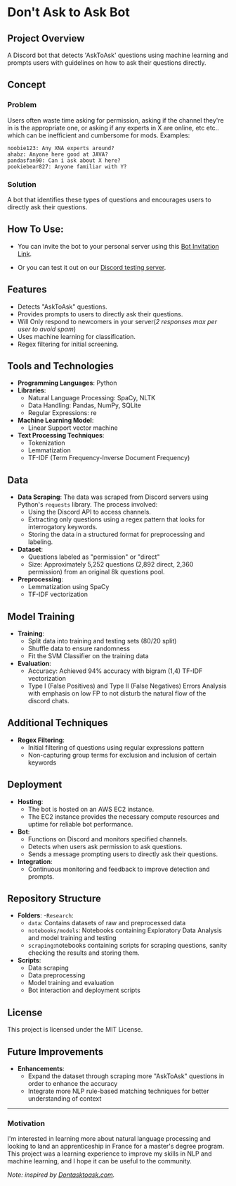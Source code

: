 # Don't Ask to Ask Bot

## Project Overview
A Discord bot that detects 'AskToAsk' questions using machine learning and prompts users with guidelines on how to ask their questions directly.

## Concept
### Problem
Users often waste time asking for permission, asking if the channel they're in is the appropriate one, or asking if any experts in X are online, etc etc.. which can be inefficient and cumbersome for mods.
Examples:
```
noobie123: Any XNA experts around?
ahabz: Anyone here good at JAVA?  
pandasfan90: Can i ask about X here?  
pookiebear827: Anyone familiar with Y?  
```
### Solution
A bot that identifies these types of questions and encourages users to directly ask their questions.

## How To Use:
- You can invite the bot to your personal server using this [Bot Invitation Link](https://discord.com/oauth2/authorize?client_id=1235240271994814464&permissions=274878032960&scope=bot).

- Or you can test it out on our [Discord testing server](https://discord.gg/Ka6THHvc8j).


## Features
- Detects "AskToAsk" questions.
- Provides prompts to users to directly ask their questions.
- Will Only respond to newcomers in your server(*2 responses max per user to avoid spam*)
- Uses machine learning for classification.
- Regex filtering for initial screening.
  
## Tools and Technologies
- **Programming Languages**: Python
- **Libraries**:
  - Natural Language Processing: SpaCy, NLTK
  - Data Handling: Pandas, NumPy, SQLite
  - Regular Expressions: re
- **Machine Learning Model**:
  - Linear Support vector machine
- **Text Processing Techniques**:
  - Tokenization
  - Lemmatization
  - TF-IDF (Term Frequency-Inverse Document Frequency)

## Data
- **Data Scraping**: The data was scraped from Discord servers using Python's `requests` library. The process involved:
  - Using the Discord API to access channels.
  - Extracting only questions using a regex pattern that looks for interrogatory keywords.
  - Storing the data in a structured format for preprocessing and labeling.
- **Dataset**:
  - Questions labeled as "permission" or "direct"
  - Size: Approximately 5,252 questions (2,892 direct, 2,360 permission) from an original 8k questions pool.
- **Preprocessing**:
  - Lemmatization using SpaCy
  - TF-IDF vectorization

## Model Training
- **Training**:
  - Split data into training and testing sets (80/20 split)
  - Shuffle data to ensure randomness
  - Fit the SVM Classifier on the training data
- **Evaluation**:
  - Accuracy: Achieved 94% accuracy with bigram (1,4) TF-IDF vectorization
  - Type I (False Positives) and Type II (False Negatives) Errors Analysis with emphasis on low FP to not disturb the natural flow of the discord chats.

## Additional Techniques
- **Regex Filtering**:
  - Initial filtering of questions using regular expressions pattern
  - Non-capturing group terms for exclusion and inclusion of certain keywords

## Deployment
- **Hosting**:
  - The bot is hosted on an AWS EC2 instance.
  - The EC2 instance provides the necessary compute resources and uptime for reliable bot performance.
- **Bot**:
  - Functions on Discord and monitors specified channels.
  - Detects when users ask permission to ask questions.
  - Sends a message prompting users to directly ask their questions.
- **Integration**:
  - Continuous monitoring and feedback to improve detection and prompts.

## Repository Structure
- **Folders**:
  -`Research`:
    - `data`: Contains datasets of raw and preprocessed data
    - `notebooks/models`: Notebooks containing Exploratory Data Analysis and model training and testing
    - `scraping`:notebooks containing scripts for scraping questions, sanity checking the results and storing them.
- **Scripts**:
  - Data scraping
  - Data preprocessing
  - Model training and evaluation
  - Bot interaction and deployment scripts

## License
This project is licensed under the MIT License.


## Future Improvements
- **Enhancements**:
  - Expand the dataset through scraping more "AskToAsk" questions in order to enhance the accuracy
  - Integrate more NLP rule-based matching techniques for better understanding of context
  



---

### Motivation
I'm interested in learning more about natural language processing and looking to land an apprenticeship in France for a master's degree program. This project was a learning experience to improve my skills in NLP and machine learning, and I hope it can be useful to the community.

*Note: inspired by [Dontasktoask.com](https://dontasktoask.com/).*
